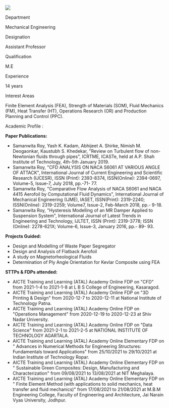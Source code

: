 [![](/sites/default/files/styles/faculty_images/public/2019-12/samanwita%20roy.png?itok=zyZqmKvp)](/sites/default/files/2019-12/samanwita%20roy.png)

Department

Mechanical Engineering

Designation

Assistant Professor

Qualification

M.E

Experience

14 years

Interest Areas

Finite Element Analysis (FEA), Strength of Materials (SOM), Fluid Mechanics (FM), Heat Transfer (HT), Operations Research (OR) and Production Planning and Control (PPC).

Academic Profile :

**Paper Publications:**

* Samanwita Roy, Yash K. Kadam, Abhijeet A. Shirke, Nimish M. Deogaonkar, Kaustubh S. Khedekar, "Review on Turbulent flow of non-Newtonian fluids through pipes", ICRTME, ICASTe, held at A.P. Shah Institute of Technology, 4th-5th January 2019.
* Samanwita Roy, "CFD ANALYSIS ON NACA S6061 AT VARIOUS ANGLE OF ATTACK", International Journal of Current Engineering and Scientific Research (IJCESR), ISSN (Print): 2393-8374, ISSN(Online): 2394-0697, Volume-5, Issue-7, July 2018, pp.-71- 77.
* Samanwita Roy, "Comparative Flow Analysis of NACA S6061 and NACA 4415 Aerofoil by Computational Fluid Dynamics", International Journal of Mechanical Engineering (IJME), IASET, ISSN(Print): 2319-2240; ISSN(Online): 2319-2259; Volume7, Issue-2, Feb-March 2018, pp.- 9-18.
* Samanwita Roy, "Hysteresis Modelling of an MR Damper Applied to Suspension System", International Journal of Latest Trends in Engineering and Technology, IJLTET, ISSN (Print): 2319-3778; ISSN (Online): 2278-621X; Volume-6, Issue-3, January 2016, pp.- 89- 93.

**Projects Guided:**

* Design and Modelling of Waste Paper Segregator
* Design and Analysis of Flatback Aerofoil
* A study on Magnetorheological Fluids
* Determination of Ply Angle Orientation for Kevlar Composite using FEA

**STTPs & FDPs attended:**

* AICTE Training and Learning (ATAL) Academy Online FDP on "CFD" from 2021-1-4 to 2021-1-8 at L B S College of Engineering, Kasaragod.
* AICTE Training and Learning (ATAL) Academy Online FDP on "3D Printing & Design" from 2020-12-7 to 2020-12-11 at National Institute of Technology Patna.
* AICTE Training and Learning (ATAL) Academy Online FDP on "Operations Management" from 2020-12-19 to 2020-12-23 at Shiv Nadar University.
* AICTE Training and Learning (ATAL) Academy Online FDP on "Data Science" from 2021-2-1 to 2021-2-5 at NATIONAL INSTITUTE OF TECHNOLOGY AGARTALA.
* AICTE Training and Learning (ATAL) Academy Online Elementary FDP on " Advances in Numerical Methods for Engineering Structures: Fundamentals toward Applications" from 25/10/2021 to 29/10/2021 at Indian Institute of Technology Ropar.
* AICTE Training and Learning (ATAL) Academy Online Elementary FDP on " Sustainable Green Composites: Design, Manufacturing and Characterization" from 09/08/2021 to 13/08/2021 at NIT Meghalaya.
* AICTE Training and Learning (ATAL) Academy Online Elementary FDP on " Finite Element Method (with applications to solid mechanics, heat transfer and fluid mechanics)" from 17/08/2021 to 21/08/2021 at M.B.M Engineering College, Faculty of Engineering and Architecture, Jai Narain Vyas University, Jodhpur.